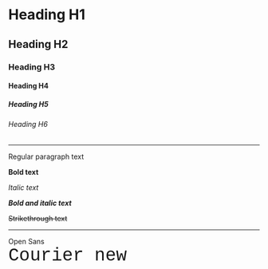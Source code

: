 # Heading H1

## Heading H2

### Heading H3

#### Heading H4

##### Heading H5

###### Heading H6

---

Regular paragraph text
  
**Bold text**
  
_Italic text_

_**Bold and italic text**_
  
~~Strikethrough text~~

---

<div style="font-family: "Open Sans", "Helvetica Neue", Helvetica, Arial, sans-serif; font-size: 16px;">Open Sans</div>


<div style="font-family: Courier new, serif; font-size: 36px;">Courier new</div>